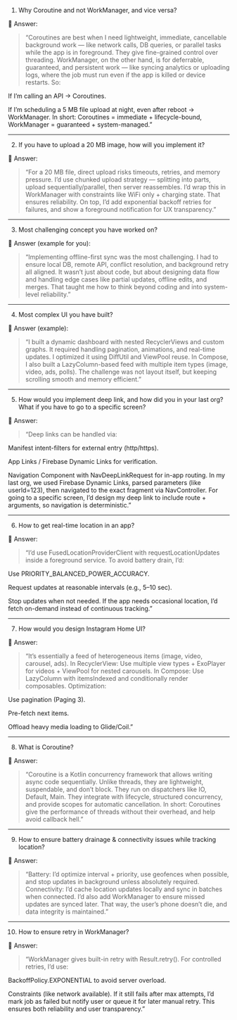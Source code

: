 1. Why Coroutine and not WorkManager, and vice versa?

💬 Answer:

> “Coroutines are best when I need lightweight, immediate, cancellable background work — like network calls, DB queries, or parallel tasks while the app is in foreground. They give fine-grained control over threading.
WorkManager, on the other hand, is for deferrable, guaranteed, and persistent work — like syncing analytics or uploading logs, where the job must run even if the app is killed or device restarts.
So:

If I’m calling an API → Coroutines.

If I’m scheduling a 5 MB file upload at night, even after reboot → WorkManager.
In short: Coroutines = immediate + lifecycle-bound, WorkManager = guaranteed + system-managed.”





---

2. If you have to upload a 20 MB image, how will you implement it?

💬 Answer:

> “For a 20 MB file, direct upload risks timeouts, retries, and memory pressure. I’d use chunked upload strategy — splitting into parts, upload sequentially/parallel, then server reassembles.
I’d wrap this in WorkManager with constraints like WiFi only + charging state. That ensures reliability.
On top, I’d add exponential backoff retries for failures, and show a foreground notification for UX transparency.”




---

3. Most challenging concept you have worked on?

💬 Answer (example for you):

> “Implementing offline-first sync was the most challenging. I had to ensure local DB, remote API, conflict resolution, and background retry all aligned. It wasn’t just about code, but about designing data flow and handling edge cases like partial updates, offline edits, and merges. That taught me how to think beyond coding and into system-level reliability.”




---

4. Most complex UI you have built?

💬 Answer (example):

> “I built a dynamic dashboard with nested RecyclerViews and custom graphs. It required handling pagination, animations, and real-time updates. I optimized it using DiffUtil and ViewPool reuse.
In Compose, I also built a LazyColumn-based feed with multiple item types (image, video, ads, polls). The challenge was not layout itself, but keeping scrolling smooth and memory efficient.”




---

5. How would you implement deep link, and how did you in your last org? What if you have to go to a specific screen?

💬 Answer:

> “Deep links can be handled via:

Manifest intent-filters for external entry (http/https).

App Links / Firebase Dynamic Links for verification.

Navigation Component with NavDeepLinkRequest for in-app routing.
In my last org, we used Firebase Dynamic Links, parsed parameters (like userId=123), then navigated to the exact fragment via NavController.
For going to a specific screen, I’d design my deep link to include route + arguments, so navigation is deterministic.”





---

6. How to get real-time location in an app?

💬 Answer:

> “I’d use FusedLocationProviderClient with requestLocationUpdates inside a foreground service.
To avoid battery drain, I’d:

Use PRIORITY_BALANCED_POWER_ACCURACY.

Request updates at reasonable intervals (e.g., 5–10 sec).

Stop updates when not needed.
If the app needs occasional location, I’d fetch on-demand instead of continuous tracking.”





---

7. How would you design Instagram Home UI?

💬 Answer:

> “It’s essentially a feed of heterogeneous items (image, video, carousel, ads).
In RecyclerView: Use multiple view types + ExoPlayer for videos + ViewPool for nested carousels.
In Compose: Use LazyColumn with itemsIndexed and conditionally render composables.
Optimization:

Use pagination (Paging 3).

Pre-fetch next items.

Offload heavy media loading to Glide/Coil.”





---

8. What is Coroutine?

💬 Answer:

> “Coroutine is a Kotlin concurrency framework that allows writing async code sequentially. Unlike threads, they are lightweight, suspendable, and don’t block.
They run on dispatchers like IO, Default, Main. They integrate with lifecycle, structured concurrency, and provide scopes for automatic cancellation.
In short: Coroutines give the performance of threads without their overhead, and help avoid callback hell.”




---

9. How to ensure battery drainage & connectivity issues while tracking location?

💬 Answer:

> “Battery: I’d optimize interval + priority, use geofences when possible, and stop updates in background unless absolutely required.
Connectivity: I’d cache location updates locally and sync in batches when connected.
I’d also add WorkManager to ensure missed updates are synced later.
That way, the user’s phone doesn’t die, and data integrity is maintained.”




---

10. How to ensure retry in WorkManager?

💬 Answer:

> “WorkManager gives built-in retry with Result.retry().
For controlled retries, I’d use:

BackoffPolicy.EXPONENTIAL to avoid server overload.

Constraints (like network available).
If it still fails after max attempts, I’d mark job as failed but notify user or queue it for later manual retry.
This ensures both reliability and user transparency.”


